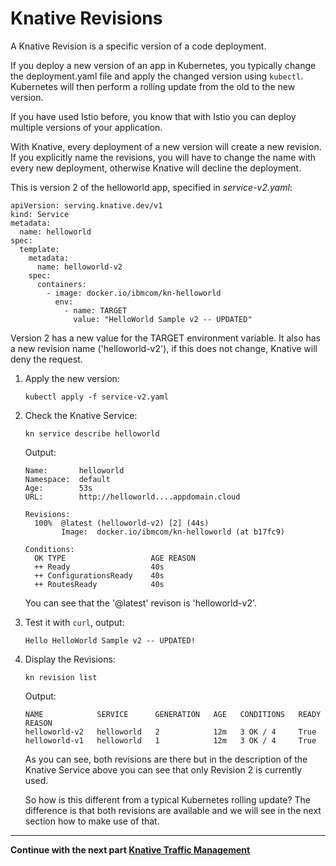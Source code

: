# Knative Revisions

A Knative Revision is a specific version of a code deployment. 

If you deploy a new version of an app in Kubernetes, you typically change the deployment.yaml file and apply the changed version using `kubectl`. Kubernetes will then perform a rolling update from the old to the new version.

If you have used Istio before, you know that with Istio you can deploy multiple versions of your application. 

With Knative, every deployment of a new version will create a new revision. If you explicitly name the revisions, you will have to change the name with every new deployment, otherwise Knative will decline the deployment.

This is version 2 of the helloworld app, specified in *service-v2.yaml*:
```
apiVersion: serving.knative.dev/v1
kind: Service
metadata:
  name: helloworld
spec:
  template:
    metadata:
      name: helloworld-v2
    spec:
      containers:
        - image: docker.io/ibmcom/kn-helloworld
          env:
            - name: TARGET
              value: "HelloWorld Sample v2 -- UPDATED"
```

Version 2 has a new value for the TARGET environment variable. 
It also has a new revision name ('helloworld-v2'), if this does not change, Knative will deny the request.

1. Apply the new version:
   ```
   kubectl apply -f service-v2.yaml
   ```
1. Check the Knative Service:
   ```
   kn service describe helloworld
   ```
   Output:
   ```
   Name:       helloworld
   Namespace:  default
   Age:        53s
   URL:        http://helloworld....appdomain.cloud

   Revisions:  
     100%  @latest (helloworld-v2) [2] (44s)
           Image:  docker.io/ibmcom/kn-helloworld (at b17fc9)
  
   Conditions:  
     OK TYPE                   AGE REASON
     ++ Ready                  40s 
     ++ ConfigurationsReady    40s 
     ++ RoutesReady            40s 
   ```
   You can see that the '@latest' revison is 'helloworld-v2'.
   
1. Test it with `curl`, output:
   ```
   Hello HelloWorld Sample v2 -- UPDATED!
   ```   
1. Display the Revisions:
   ```
   kn revision list
   ```
   Output:
   ```
   NAME            SERVICE      GENERATION   AGE   CONDITIONS   READY   REASON
   helloworld-v2   helloworld   2            12m   3 OK / 4     True    
   helloworld-v1   helloworld   1            12m   3 OK / 4     True    
   ```    
   As you can see, both revisions are there but in the description of the Knative Service above you can see that only Revision 2 is currently used.
   
   So how is this different from a typical Kubernetes rolling update? The difference is that both revisions are available and we will see in the next section how to make use of that.
   

---

__Continue with the next part [Knative Traffic Management](5-TrafficManagement.md)__